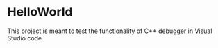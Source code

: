 # HelloWorld
This project is meant to test the functionality of C++ debugger in Visual Studio code.
